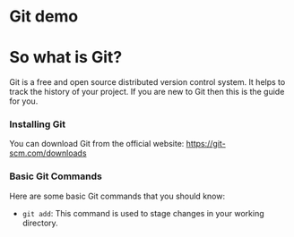 # Git demo
So what is Git?
================
Git is a free and open source distributed version control system. It helps to track the history of your project.
If you are new to Git then this is the guide for you.
### Installing Git
You can download Git from the official website: https://git-scm.com/downloads
### Basic Git Commands
Here are some basic Git commands that you should know:
*   `git add`: This command is used to stage changes in your working directory.
